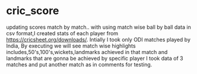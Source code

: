 # cric_score
updating scores match by match..
with using match wise ball by ball data in csv format,I created stats of each player from https://cricsheet.org/downloads/.
Intially I took only ODI matches played by India,
By executing we will see match wise highlights includes,50's,100's,wickets,landmarks achieved in that match and landmarks that are gonna be achieved by specific player
I took data of 3 matches and put another match as in comments for testing.
